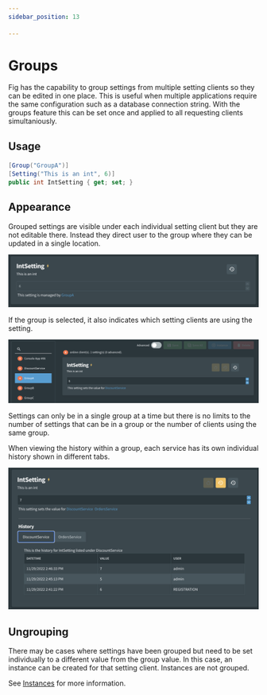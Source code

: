 ```yaml
---
sidebar_position: 13

---
```


# Groups

Fig has the capability to group settings from multiple setting clients so they can be edited in one place. This is useful when multiple applications require the same configuration such as a database connection string. With the groups feature this can be set once and applied to all requesting clients simultaniously.

## Usage

```c#
[Group("GroupA")]
[Setting("This is an int", 6)]
public int IntSetting { get; set; }
```

## Appearance

Grouped settings are visible under each individual setting client but they are not editable there. Instead they direct user to the group where they can be updated in a single location.

![image-20221129144153696](../../../static/img/image-20221129144153696.png)

If the group is selected, it also indicates which setting clients are using the setting.

![image-20221129144306062](../../../static/img/image-20221129144306062.png)

Settings can only be in a single group at a time but there is no limits to the number of settings that can be in a group or the number of clients using the same group.

When viewing the history within a group, each service has its own individual history shown in different tabs.

![image-20221129144722659](../../../static/img/image-20221129144722659.png)

## Ungrouping

There may be cases where settings have been grouped but need to be set individually to a different value from the group value. In this case, an instance can be created for that setting client. Instances are not grouped.

See [Instances](.\..\Instances.md) for more information.
